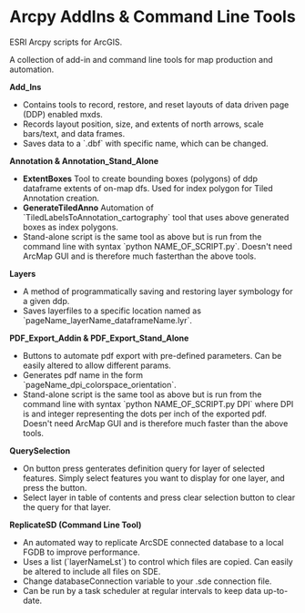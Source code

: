 # Arcpy AddIns & Command Line Tools
ESRI Arcpy scripts for ArcGIS.

A collection of add-in and command line tools for map production and automation.

<strong>Add_Ins</strong>
  <ul>
    <li>Contains tools to record, restore, and reset layouts of data driven page (DDP) enabled mxds.
    <li>Records layout position, size, and extents of north arrows, scale bars/text, and data frames.
    <li>Saves data to a `.dbf` with specific name, which can be changed.
  </ul>

<strong>Annotation & Annotation_Stand_Alone</strong>
  <ul>
    <li><strong>ExtentBoxes</strong> Tool to create bounding boxes (polygons) of ddp dataframe extents of on-map dfs. Used for index polygon for Tiled Annotation creation.
    <li><strong>GenerateTiledAnno</strong> Automation of `TiledLabelsToAnnotation_cartography` tool that uses above generated boxes as index polygons.
    <li>Stand-alone script is the same tool as above but is run from the command line with syntax `python NAME_OF_SCRIPT.py`. Doesn't need ArcMap GUI and is therefore much fasterthan the above tools. 
  </ul>
  
<strong>Layers</strong>
  <ul>
    <li>A method of programmatically saving and restoring layer symbology for a given ddp.
    <li>Saves layerfiles to a specific location named as `pageName_layerName_dataframeName.lyr`.
  </ul>
  
<strong>PDF_Export_Addin & PDF_Export_Stand_Alone</strong>
  <ul>
    <li>Buttons to automate pdf export with pre-defined parameters. Can be easily altered to allow different params.
    <li>Generates pdf name in the form `pageName_dpi_colorspace_orientation`.
    <li>Stand-alone script is the same tool as above but is run from the command line with syntax `python NAME_OF_SCRIPT.py DPI` where DPI is and integer representing the dots per inch of the exported pdf. Doesn't need ArcMap GUI and is therefore much faster than the above tools. 
  </ul>
  
<strong>QuerySelection</strong>
  <ul>
    <li>On button press genterates definition query for layer of selected features. Simply select features you want to display for one layer, and press the button.
    <li>Select layer in table of contents and press clear selection button to clear the query for that layer.
  </ul>
  
<strong>ReplicateSD (Command Line Tool)</strong>
  <ul>
    <li>An automated way to replicate ArcSDE connected database to a local FGDB to improve performance.
    <li>Uses a list (`layerNameLst`) to control which files are copied. Can easily be altered to include all files on SDE. 
    <li>Change databaseConnection variable to your .sde connection file.
    <li>Can be run by a task scheduler at regular intervals to keep data up-to-date.
  </ul>
